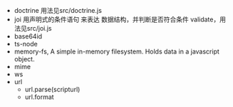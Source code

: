 - doctrine 用法见src/doctrine.js
- joi 用声明式的条件语句 来表达 数据结构，并判断是否符合条件 validate，用法见src/joi.js
- base64id
- ts-node
- memory-fs, A simple in-memory filesystem. Holds data in a javascript object.
- mime
- ws
- url
  - url.parse(scripturl)
  - url.format